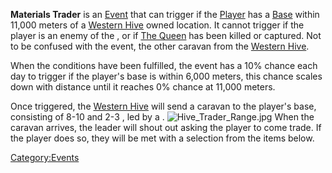 **Materials Trader** is an [Event](Events.md "wikilink") that can trigger
if the [Player](Nameless.md "wikilink") has a
[Base](Guide_to_Building_an_Outpost.md "wikilink") within 11,000 meters of
a [Western Hive](Western_Hive.md "wikilink") owned location. It cannot
trigger if the player is an enemy of the [](Western_Hive.md), or if [The Queen](The_Queen.md "wikilink")
has been killed or captured. Not to be confused with the [](Farm_Trader.md) event, the other caravan from the
[Western Hive](Western_Hive.md "wikilink").

When the conditions have been fulfilled, the event has a 10% chance each
day to trigger if the player's base is within 6,000 meters, this chance
scales down with distance until it reaches 0% chance at 11,000 meters.

Once triggered, the [Western Hive](Western_Hive.md "wikilink") will send a
caravan to the player's base, consisting of 8-10 [](Caravan_Drone.md) and 2-3 [](Pack_Beast.md), led by a [](Hive_Caravan_Boss.md).
![](Hive_Trader_Range.jpg "Hive_Trader_Range.jpg") When the caravan
arrives, the leader will shout out asking the player to come trade. If
the player does so, they will be met with a selection from the items
below.

[Category:Events](Category:Events "wikilink")